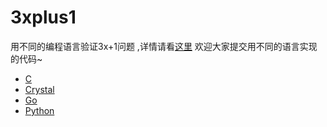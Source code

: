 # 3xplus1
用不同的编程语言验证3x+1问题 ,详情请看[这里](/readme.ipynb)
欢迎大家提交用不同的语言实现的代码~
* [C](/threexp1.c)
* [Crystal](/3xp1.cr)
* [Go](/3xp1.go)
* [Python](/threexp1.py)

